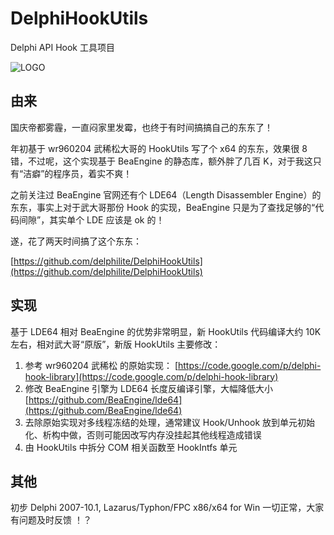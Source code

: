 ﻿# DelphiHookUtils

Delphi API Hook 工具项目

![LOGO](https://github.com/delphilite/DelphiHookUtils/raw/master/Doc/Logo.jpg)

## 由来

国庆帝都雾霾，一直闷家里发霉，也终于有时间搞搞自己的东东了！

年初基于 wr960204 武稀松大哥的 HookUtils 写了个 x64 的东东，效果很 8 错，不过呢，这个实现基于 BeaEngine 的静态库，额外胖了几百 K，对于我这只有“洁癖”的程序员，着实不爽！

之前关注过 BeaEngine 官网还有个 LDE64（Length Disassembler Engine）的东东，事实上对于武大哥那份 Hook 的实现，BeaEngine 只是为了查找足够的“代码间隙”，其实单个 LDE 应该是 ok 的！

遂，花了两天时间搞了这个东东：

[https://github.com/delphilite/DelphiHookUtils](https://github.com/delphilite/DelphiHookUtils)

## 实现

基于 LDE64 相对 BeaEngine 的优势非常明显，新 HookUtils 代码编译大约 10K 左右，相对武大哥“原版”，新版 HookUtils 主要修改：

 1. 参考 wr960204 武稀松 的原始实现： 
[https://code.google.com/p/delphi-hook-library](https://code.google.com/p/delphi-hook-library) 
 2. 修改 BeaEngine 引擎为 LDE64 长度反编译引擎，大幅降低大小
[https://github.com/BeaEngine/lde64](https://github.com/BeaEngine/lde64)
 3. 去除原始实现对多线程冻结的处理，通常建议 Hook/Unhook 放到单元初始化、析构中做，否则可能因改写内存没挂起其他线程造成错误 
 4. 由 HookUtils 中拆分 COM 相关函数至 HookIntfs 单元

## 其他

初步 Delphi 2007-10.1, Lazarus/Typhon/FPC x86/x64 for Win 一切正常，大家有问题及时反馈 ！？
